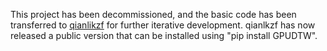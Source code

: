 This project has been decommissioned, and the basic code has been transferred to [qianlikzf](https://github.com/qianlikzf/GPUDTW) for further iterative development. qianlkzf has now released a public version that can be installed using "pip install GPUDTW".
